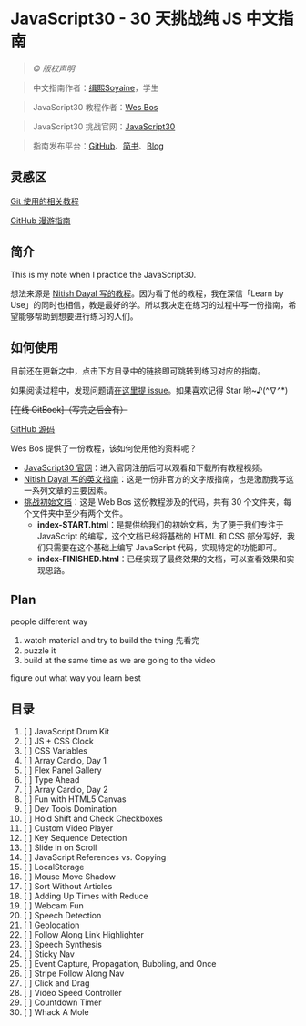 # JavaScript30 - 30 天挑战纯 JS 中文指南

> _© 版权声明_  

> 中文指南作者：[缉熙Soyaine](https://github.com/soyaine)，学生

> JavaScript30 教程作者：[Wes Bos](https://github.com/wesbos)    

> JavaScript30 挑战官网：[JavaScript30](https://javascript30.com)  

> 指南发布平台：[GitHub](https://github.com/soyaine/JavaScript30)、[简书](http://www.jianshu.com/notebooks/8509835/latest)、[Blog](http://soyaine.cn/code/)

## 灵感区

[Git 使用的相关教程](https://github.com/OpenMindClub/pythoncamp0/wiki/%5BGithub-Gitbook%5D)

[ GitHub 漫游指南](http://github.phodal.com/)

## 简介

This is my note when I practice the JavaScript30.

想法来源是 [Nitish Dayal 写的教程](https://github.com/nitishdayal/JavaScript30/tree/master/exercises)。因为看了他的教程，我在深信「Learn by Use」的同时也相信，教是最好的学。所以我决定在练习的过程中写一份指南，希望能够帮助到想要进行练习的人们。

## 如何使用
目前还在更新之中，点击下方目录中的链接即可跳转到练习对应的指南。

如果阅读过程中，发现问题请[在这里提 issue](https://github.com/soyaine/JavaScript30/issues)。如果喜欢记得 Star 哟~♪(^∇^*)

~~[在线 GitBook]（写完之后会有）~~

[GitHub 源码](https://github.com/soyaine/JavaScript30)

Wes Bos 提供了一份教程，该如何使用他的资料呢？

- [JavaScript30 官网](https://javascript30.com)：进入官网注册后可以观看和下载所有教程视频。
- [Nitish Dayal 写的英文指南](https://github.com/nitishdayal/JavaScript30/tree/master/exercises)：这是一份非官方的文字版指南，也是激励我写这一系列文章的主要因素。
- [挑战初始文档](https://github.com/wesbos/JavaScript30)：这是 Web Bos 这份教程涉及的代码，共有 30 个文件夹，每个文件夹中至少有两个文件。
	- **index-START.html**：是提供给我们的初始文档，为了便于我们专注于 JavaScript 的编写，这个文档已经将基础的 HTML 和 CSS 部分写好，我们只需要在这个基础上编写 JavaScript 代码，实现特定的功能即可。
	- **index-FINISHED.html**：已经实现了最终效果的文档，可以查看效果和实现思路。

## Plan

people different way

1. watch material  and try to build the thing 先看完
2. puzzle it 
3. build at the same time as we are going to the video

figure out what way you learn best


## 目录

1. [ ] JavaScript Drum Kit
2. [ ] JS + CSS Clock
3. [ ] CSS Variables
4. [ ] Array Cardio, Day 1
5. [ ] Flex Panel Gallery
6. [ ] Type Ahead
7. [ ] Array Cardio, Day 2
8. [ ] Fun with HTML5 Canvas
9. [ ] Dev Tools Domination
10. [ ] Hold Shift and Check Checkboxes
11. [ ] Custom Video Player
12. [ ] Key Sequence Detection
13. [ ] Slide in on Scroll
14. [ ] JavaScript References vs. Copying
15. [ ] LocalStorage
16. [ ] Mouse Move Shadow
17. [ ] Sort Without Articles
18. [ ] Adding Up Times with Reduce
19. [ ] Webcam Fun
20. [ ] Speech Detection
21. [ ] Geolocation
22. [ ] Follow Along Link Highlighter
23. [ ] Speech Synthesis
24. [ ] Sticky Nav
25. [ ] Event Capture, Propagation, Bubbling, and Once
26. [ ] Stripe Follow Along Nav
27. [ ] Click and Drag
28. [ ] Video Speed Controller
29. [ ] Countdown Timer
30. [ ] Whack A Mole